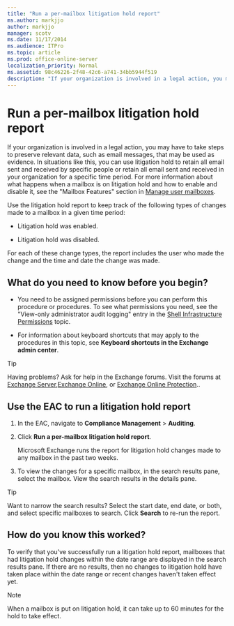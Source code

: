 ```yaml
---
title: "Run a per-mailbox litigation hold report"
ms.author: markjjo
author: markjjo
manager: scotv
ms.date: 11/17/2014
ms.audience: ITPro
ms.topic: article
ms.prod: office-online-server
localization_priority: Normal
ms.assetid: 98c46226-2f48-42c6-a741-34bb5944f519
description: "If your organization is involved in a legal action, you may have to take steps to preserve relevant data, such as email messages, that may be used as evidence. In situations like this, you can use litigation hold to retain all email sent and received by specific people or retain all email sent and received in your organization for a specific time period. For more information about what happens when a mailbox is on litigation hold and how to enable and disable it, see theMailbox Featuressection in Manage user mailboxes."
---
```


# Run a per-mailbox litigation hold report

If your organization is involved in a legal action, you may have to take steps to preserve relevant data, such as email messages, that may be used as evidence. In situations like this, you can use litigation hold to retain all email sent and received by specific people or retain all email sent and received in your organization for a specific time period. For more information about what happens when a mailbox is on litigation hold and how to enable and disable it, see the "Mailbox Features" section in [Manage user mailboxes](../../recipients-in-exchange-online/manage-user-mailboxes/manage-user-mailboxes.md).
  
Use the litigation hold report to keep track of the following types of changes made to a mailbox in a given time period:
  
- Litigation hold was enabled.
    
- Litigation hold was disabled.
    
For each of these change types, the report includes the user who made the change and the time and date the change was made.
  
## What do you need to know before you begin?

- You need to be assigned permissions before you can perform this procedure or procedures. To see what permissions you need, see the "View-only administrator audit logging" entry in the [Shell Infrastructure Permissions](http://technet.microsoft.com/library/3646a4e8-36b2-41fb-89a4-79b0963fcb11.aspx) topic. 
    
- For information about keyboard shortcuts that may apply to the procedures in this topic, see **Keyboard shortcuts in the Exchange admin center**.
    
> [!TIP]
> Having problems? Ask for help in the Exchange forums. Visit the forums at [Exchange Server](https://go.microsoft.com/fwlink/p/?linkId=60612),[Exchange Online](https://go.microsoft.com/fwlink/p/?linkId=267542), or [Exchange Online Protection](https://go.microsoft.com/fwlink/p/?linkId=285351).. 
  
## Use the EAC to run a litigation hold report

1. In the EAC, navigate to **Compliance Management** \> **Auditing**.
    
2. Click **Run a per-mailbox litigation hold report**.
    
    Microsoft Exchange runs the report for litigation hold changes made to any mailbox in the past two weeks. 
    
3. To view the changes for a specific mailbox, in the search results pane, select the mailbox. View the search results in the details pane.
    
> [!TIP]
> Want to narrow the search results? Select the start date, end date, or both, and select specific mailboxes to search. Click **Search** to re-run the report. 
  
## How do you know this worked?

To verify that you've successfully run a litigation hold report, mailboxes that had litigation hold changes within the date range are displayed in the search results pane. If there are no results, then no changes to litigation hold have taken place within the date range or recent changes haven't taken effect yet.
  
> [!NOTE]
> When a mailbox is put on litigation hold, it can take up to 60 minutes for the hold to take effect. 
  


